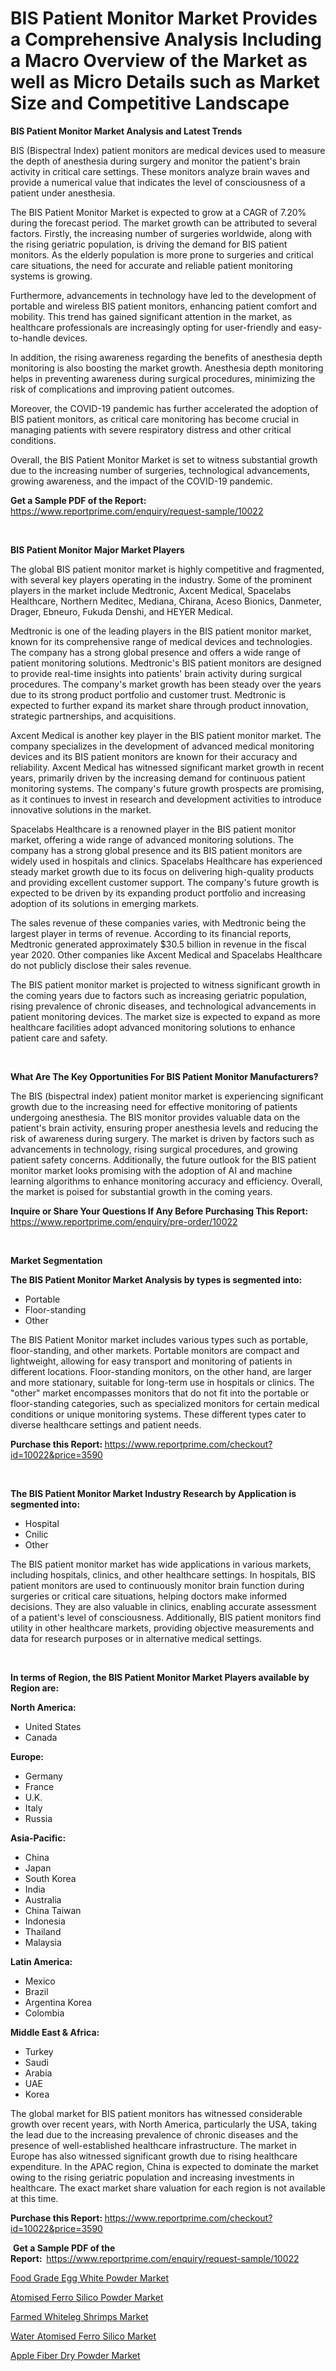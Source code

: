 <p><h1>BIS Patient Monitor Market Provides a Comprehensive Analysis Including a Macro Overview of the Market as well as Micro Details such as Market Size and Competitive Landscape</h1></p><p><strong>BIS Patient Monitor Market Analysis and Latest Trends</strong></p>
<p><p>BIS (Bispectral Index) patient monitors are medical devices used to measure the depth of anesthesia during surgery and monitor the patient's brain activity in critical care settings. These monitors analyze brain waves and provide a numerical value that indicates the level of consciousness of a patient under anesthesia. </p><p>The BIS Patient Monitor Market is expected to grow at a CAGR of 7.20% during the forecast period. The market growth can be attributed to several factors. Firstly, the increasing number of surgeries worldwide, along with the rising geriatric population, is driving the demand for BIS patient monitors. As the elderly population is more prone to surgeries and critical care situations, the need for accurate and reliable patient monitoring systems is growing.</p><p>Furthermore, advancements in technology have led to the development of portable and wireless BIS patient monitors, enhancing patient comfort and mobility. This trend has gained significant attention in the market, as healthcare professionals are increasingly opting for user-friendly and easy-to-handle devices.</p><p>In addition, the rising awareness regarding the benefits of anesthesia depth monitoring is also boosting the market growth. Anesthesia depth monitoring helps in preventing awareness during surgical procedures, minimizing the risk of complications and improving patient outcomes.</p><p>Moreover, the COVID-19 pandemic has further accelerated the adoption of BIS patient monitors, as critical care monitoring has become crucial in managing patients with severe respiratory distress and other critical conditions.</p><p>Overall, the BIS Patient Monitor Market is set to witness substantial growth due to the increasing number of surgeries, technological advancements, growing awareness, and the impact of the COVID-19 pandemic.</p></p>
<p><strong>Get a Sample PDF of the Report:&nbsp;</strong> <a href="https://www.reportprime.com/enquiry/request-sample/10022">https://www.reportprime.com/enquiry/request-sample/10022</a></p>
<p>&nbsp;</p>
<p><strong>BIS Patient Monitor Major Market Players</strong></p>
<p><p>The global BIS patient monitor market is highly competitive and fragmented, with several key players operating in the industry. Some of the prominent players in the market include Medtronic, Axcent Medical, Spacelabs Healthcare, Northern Meditec, Mediana, Chirana, Aceso Bionics, Danmeter, Drager, Ebneuro, Fukuda Denshi, and HEYER Medical.</p><p>Medtronic is one of the leading players in the BIS patient monitor market, known for its comprehensive range of medical devices and technologies. The company has a strong global presence and offers a wide range of patient monitoring solutions. Medtronic's BIS patient monitors are designed to provide real-time insights into patients' brain activity during surgical procedures. The company's market growth has been steady over the years due to its strong product portfolio and customer trust. Medtronic is expected to further expand its market share through product innovation, strategic partnerships, and acquisitions.</p><p>Axcent Medical is another key player in the BIS patient monitor market. The company specializes in the development of advanced medical monitoring devices and its BIS patient monitors are known for their accuracy and reliability. Axcent Medical has witnessed significant market growth in recent years, primarily driven by the increasing demand for continuous patient monitoring systems. The company's future growth prospects are promising, as it continues to invest in research and development activities to introduce innovative solutions in the market.</p><p>Spacelabs Healthcare is a renowned player in the BIS patient monitor market, offering a wide range of advanced monitoring solutions. The company has a strong global presence and its BIS patient monitors are widely used in hospitals and clinics. Spacelabs Healthcare has experienced steady market growth due to its focus on delivering high-quality products and providing excellent customer support. The company's future growth is expected to be driven by its expanding product portfolio and increasing adoption of its solutions in emerging markets.</p><p>The sales revenue of these companies varies, with Medtronic being the largest player in terms of revenue. According to its financial reports, Medtronic generated approximately $30.5 billion in revenue in the fiscal year 2020. Other companies like Axcent Medical and Spacelabs Healthcare do not publicly disclose their sales revenue.</p><p>The BIS patient monitor market is projected to witness significant growth in the coming years due to factors such as increasing geriatric population, rising prevalence of chronic diseases, and technological advancements in patient monitoring devices. The market size is expected to expand as more healthcare facilities adopt advanced monitoring solutions to enhance patient care and safety.</p></p>
<p>&nbsp;</p>
<p><strong>What Are The Key Opportunities For BIS Patient Monitor Manufacturers?</strong></p>
<p><p>The BIS (bispectral index) patient monitor market is experiencing significant growth due to the increasing need for effective monitoring of patients undergoing anesthesia. The BIS monitor provides valuable data on the patient's brain activity, ensuring proper anesthesia levels and reducing the risk of awareness during surgery. The market is driven by factors such as advancements in technology, rising surgical procedures, and growing patient safety concerns. Additionally, the future outlook for the BIS patient monitor market looks promising with the adoption of AI and machine learning algorithms to enhance monitoring accuracy and efficiency. Overall, the market is poised for substantial growth in the coming years.</p></p>
<p><strong>Inquire or Share Your Questions If Any Before Purchasing This Report:</strong> <a href="https://www.reportprime.com/enquiry/pre-order/10022">https://www.reportprime.com/enquiry/pre-order/10022</a></p>
<p>&nbsp;</p>
<p><strong>Market Segmentation</strong></p>
<p><strong>The BIS Patient Monitor Market Analysis by types is segmented into:</strong></p>
<p><ul><li>Portable</li><li>Floor-standing</li><li>Other</li></ul></p>
<p><p>The BIS Patient Monitor market includes various types such as portable, floor-standing, and other markets. Portable monitors are compact and lightweight, allowing for easy transport and monitoring of patients in different locations. Floor-standing monitors, on the other hand, are larger and more stationary, suitable for long-term use in hospitals or clinics. The "other" market encompasses monitors that do not fit into the portable or floor-standing categories, such as specialized monitors for certain medical conditions or unique monitoring systems. These different types cater to diverse healthcare settings and patient needs.</p></p>
<p><strong>Purchase this Report:&nbsp;</strong><a href="https://www.reportprime.com/checkout?id=10022&price=3590">https://www.reportprime.com/checkout?id=10022&price=3590</a></p>
<p>&nbsp;</p>
<p><strong>The BIS Patient Monitor Market Industry Research by Application is segmented into:</strong></p>
<p><ul><li>Hospital</li><li>Cnilic</li><li>Other</li></ul></p>
<p><p>The BIS patient monitor market has wide applications in various markets, including hospitals, clinics, and other healthcare settings. In hospitals, BIS patient monitors are used to continuously monitor brain function during surgeries or critical care situations, helping doctors make informed decisions. They are also valuable in clinics, enabling accurate assessment of a patient's level of consciousness. Additionally, BIS patient monitors find utility in other healthcare markets, providing objective measurements and data for research purposes or in alternative medical settings.</p></p>
<p>&nbsp;</p>
<p><strong>In terms of Region, the BIS Patient Monitor Market Players available by Region are:</strong></p>
<p>
    <p> <strong> North America: </strong>
        <ul>
            <li>United States</li>
            <li>Canada</li>
        </ul>
        </p> 
    <p> <strong> Europe: </strong>
        <ul>
            <li>Germany</li>
            <li>France</li>
            <li>U.K.</li>
            <li>Italy</li>
            <li>Russia</li>
        </ul>
        </p> 
    <p> <strong> Asia-Pacific: </strong>
        <ul>
            <li>China</li>
            <li>Japan</li>
            <li>South Korea</li>
            <li>India</li>
            <li>Australia</li>
            <li>China Taiwan</li>
            <li>Indonesia</li>
            <li>Thailand</li>
            <li>Malaysia</li>
        </ul>
        </p> 
    <p> <strong> Latin America: </strong>
        <ul>
            <li>Mexico</li>
            <li>Brazil</li>
            <li>Argentina Korea</li>
            <li>Colombia</li>
        </ul>
        </p> 
    <p> <strong> Middle East & Africa: </strong>
        <ul>
            <li>Turkey</li>
            <li>Saudi</li>
            <li>Arabia</li>
            <li>UAE</li>
            <li>Korea</li>
        </ul>
    </p>
    </p>
<p><p>The global market for BIS patient monitors has witnessed considerable growth over recent years, with North America, particularly the USA, taking the lead due to the increasing prevalence of chronic diseases and the presence of well-established healthcare infrastructure. The market in Europe has also witnessed significant growth due to rising healthcare expenditure. In the APAC region, China is expected to dominate the market owing to the rising geriatric population and increasing investments in healthcare. The exact market share valuation for each region is not available at this time.</p></p>
<p><strong>Purchase this Report: </strong><a href="https://www.reportprime.com/checkout?id=10022&price=3590">https://www.reportprime.com/checkout?id=10022&price=3590</a></p>
<p>&nbsp;<strong>Get a Sample PDF of the Report:&nbsp;&nbsp;</strong><a href="https://www.reportprime.com/enquiry/request-sample/10022">https://www.reportprime.com/enquiry/request-sample/10022</a></p>
<p><strong></strong></p>
<p><p><a href="https://medium.com/@vallieemard78/food-grade-egg-white-powder-market-competitive-analysis-market-trends-and-forecast-to-2031-b19b1b865a56">Food Grade Egg White Powder Market</a></p><p><a href="https://medium.com/@vallieemard78/atomised-ferro-silico-powder-market-furnishes-information-on-market-share-market-trends-and-1ead1448def6">Atomised Ferro Silico Powder Market</a></p><p><a href="https://medium.com/@vallieemard78/farmed-whiteleg-shrimps-market-insights-into-market-cagr-market-trends-and-growth-strategies-7cf5bacb5a66">Farmed Whiteleg Shrimps Market</a></p><p><a href="https://medium.com/p/a55c78fda0b4/edit">Water Atomised Ferro Silico Market</a></p><p><a href="https://medium.com/@vallieemard78/apple-fiber-dry-powder-market-trends-and-market-analysis-forecasted-for-period-2024-2031-676f5dd1fa76">Apple Fiber Dry Powder Market</a></p></p>